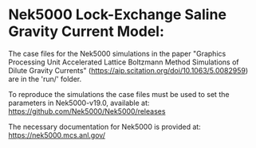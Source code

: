 Nek5000 Lock-Exchange Saline Gravity Current Model:
===========================================
The case files for the Nek5000 simulations in the paper "Graphics Processing Unit Accelerated Lattice Boltzmann Method Simulations of Dilute Gravity Currents" (https://aip.scitation.org/doi/10.1063/5.0082959) are in the 'run/' folder.

To reproduce the simulations the case files must be used to set the parameters in Nek5000-v19.0, available at: https://github.com/Nek5000/Nek5000/releases 

The necessary documentation for Nek5000 is provided at: https://nek5000.mcs.anl.gov/
